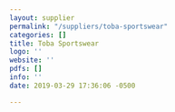 ```yaml
---
layout: supplier
permalink: "/suppliers/toba-sportswear"
categories: []
title: Toba Sportswear
logo: ''
website: ''
pdfs: []
info: ''
date: 2019-03-29 17:36:06 -0500

---
```

